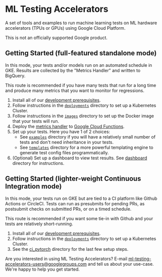 # ML Testing Accelerators

A set of tools and examples to run machine learning tests on ML hardware
accelerators (TPUs or GPUs) using Google Cloud Platform.

This is not an officially supported Google product.

## Getting Started (full-featured standalone mode)

In this mode, your tests and/or models run on an automated schedule in GKE. Results
are collected by the "Metrics Handler" and written to BigQuery.

This route is recommended if you have many tests that run for a long time and
produce many metrics that you want to monitor for regressions.

1. Install all of our [development prerequisites](doc/developing.md#Prerequisites).
1. Follow instructions in the [`deployments`](deployments/README.md) directory to set up a Kubernetes Cluster.
1. Follow instructions in the [`images`](images/README.md) directory to set up the Docker image that your tests will run.
1. Deploy the [metrics handler](metrics_handler/README.md) to [Google Cloud Functions](https://cloud.google.com/functions).
1. Set up your tests. Here you have 1 of 2 choices:
    * See [`examples`](examples/README.md) directory if you will have a relatively small number of tests and don't need inheritance in your tests.
    * See [`templates`](templates/README.md) directory for a more powerful templating engine to generate test config files programmatically.
1. (Optional) Set up a dashboard to view test results. See [ dashboard ](dashboard/README.md) directory for instructions.

## Getting Started (lighter-weight Continuous Integration mode)

In this mode, your tests run on GKE but are tied to a CI platform like Github
Actions or CircleCI. Tests can run as presubmits for pending PRs, as postsubmit
checks on submitted PRs, or on a timed schedule.

This route is recommended if you want some tie-in with Github and your tests are
relatively short-running.

1. Install all of our [development prerequisites](doc/developing.md#Prerequisites).
1. Follow instructions in the [`deployments`](deployments/README.md) directory to set up a Kubernetes Cluster.
1. See the [ci_pytorch](ci_pytorch/README.md) directory for the last few setup steps.


Are you interested in using ML Testing Accelerators? E-mail [ml-testing-accelerators-users@googlegroups.com](mailto:ml-testing-accelerators-users@googlegroups.com) and tell us about your use-case. We're happy to help you get started.
